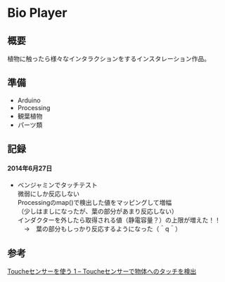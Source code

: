# Bio Player  
## 概要  
植物に触ったら様々なインタラクションをするインスタレーション作品。  
  
## 準備  
- Arduino  
- Processing  
- 観葉植物  
- パーツ類    
  
## 記録  
#### 2014年6月27日  
- ベンジャミンでタッチテスト  
微弱にしか反応しない  
Processingのmap()で検出した値をマッピングして増幅  
（少しはましになったが、葉の部分があまり反応しない）  
インダクターを外したら取得される値（静電容量？）の上限が増えた！！  
　→　葉の部分もしっかり反応するようになった（＾q＾）
  
## 参考  
[Toucheセンサーを使う 1 – Toucheセンサーで物体へのタッチを検出](http://yoppa.org/tau_bmaw13/4819.html?undefined&undefined)